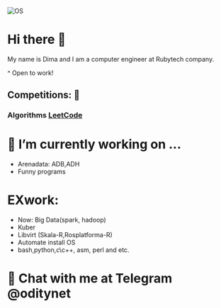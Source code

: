 ![OS](https://a.deviantart.net/avatars/a/r/archlinux.png?2)

# Hi there 👋
My name is Dima and I am a computer engineer at Rubytech company.

^ Open to work!
## Competitions: 🥇

### Algorithms [LeetCode](https://leetcode.com/oditynet/)


# 🔭 I’m currently working on ...
- Arenadata: ADB,ADH
- Funny programs
# EXwork:
- Now: Big Data(spark, hadoop)
- Kuber
- Libvirt (Skala-R,Rosplatforma-R)
- Automate install OS
- bash,python,c\c++, asm, perl and etc.


# 💬 Chat with me at Telegram @oditynet
